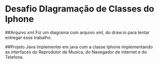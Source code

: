 # Desafio DIagramação de Classes do Iphone

##Arquivo xml
Fiz um diagrama com arquivo xml, do draw.io para tentar entregar esse trabalho.

##Projeto Java
Implementei em java com a classe Iphone implementando as interfaces do Reprodutor de Musica, do Navegador de internet e do Telefone.
